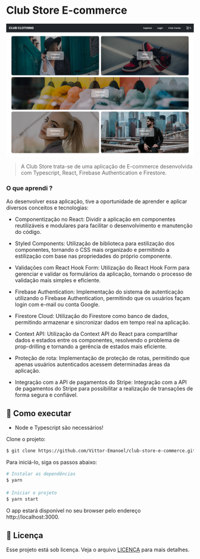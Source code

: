 # Club Store E-commerce



<img src="./src/assets/preview.png" alt="Exemplo imagem">

> A Club Store trata-se de uma aplicação de E-commerce desenvolvida com Typescript, React, Firebase Authentication e Firestore.

### O que aprendi ?

Ao desenvolver essa aplicação, tive a oportunidade de aprender e aplicar diversos conceitos e tecnologias:

 - Componentização no React: Dividir a aplicação em componentes reutilizáveis e modulares para facilitar o desenvolvimento e manutenção do código.

 - Styled Components: Utilização de biblioteca para estilização dos componentes, tornando o CSS mais organizado e permitindo a estilização com base nas propriedades do próprio componente.

 - Validações com React Hook Form: Utilização do React Hook Form para gerenciar e validar os formulários da aplicação, tornando o processo de validação mais simples e eficiente.

 - Firebase Authentication: Implementação do sistema de autenticação utilizando o Firebase Authentication, permitindo que os usuários façam login com e-mail ou conta Google.

 - Firestore Cloud: Utilização do Firestore como banco de dados, permitindo armazenar e sincronizar dados em tempo real na aplicação.

 - Context API: Utilização da Context API do React para compartilhar dados e estados entre os componentes, resolvendo o problema de prop-drilling e tornando a gerência de estados mais eficiente.

 - Proteção de rota: Implementação de proteção de rotas, permitindo que apenas usuários autenticados acessem determinadas áreas da aplicação.

 - Integração com a API de pagamentos do Stripe: Integração com a API de pagamentos do Stripe para possibilitar a realização de transações de forma segura e confiável.


## 🚀 Como executar  

 - Node e Typescript são necessários!

Clone o projeto:
```bash
$ git clone https://github.com/Vittor-Emanoel/club-store-e-commerce.git
```


Para iniciá-lo, siga os passos abaixo:
```bash
# Instalar as dependências
$ yarn

# Iniciar o projeto
$ yarn start
```
O app estará disponível no seu browser pelo endereço http://localhost:3000.


## 📝 Licença

Esse projeto está sob licença. Veja o arquivo [LICENÇA](LICENSE.md) para mais detalhes.
